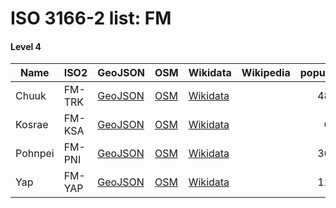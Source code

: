 # ISO 3166-2 list: FM


#### Level 4
Name | ISO2 | GeoJSON | OSM | Wikidata | Wikipedia | population 
--- | --- | --- | --- | --- | --- | --: 
Chuuk | FM-TRK | [GeoJSON](../../geojson/q8/iso2/FM/FM-TRK.geojson) | [OSM](https://www.openstreetmap.org/relation/3819479) | [Wikidata](https://www.wikidata.org/wiki/Q221684) |  | 48,654
Kosrae | FM-KSA | [GeoJSON](../../geojson/q8/iso2/FM/FM-KSA.geojson) | [OSM](https://www.openstreetmap.org/relation/3819480) | [Wikidata](https://www.wikidata.org/wiki/Q459848) |  | 6,616
Pohnpei | FM-PNI | [GeoJSON](../../geojson/q8/iso2/FM/FM-PNI.geojson) | [OSM](https://www.openstreetmap.org/relation/3819481) | [Wikidata](https://www.wikidata.org/wiki/Q7771127) |  | 36,196
Yap | FM-YAP | [GeoJSON](../../geojson/q8/iso2/FM/FM-YAP.geojson) | [OSM](https://www.openstreetmap.org/relation/3819422) | [Wikidata](https://www.wikidata.org/wiki/Q11342951) |  | 11,377
